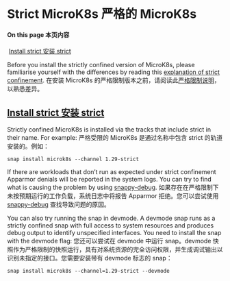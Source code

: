 # Strict MicroK8s 严格的 MicroK8s

#### On this page 本页内容

​                                                [Install strict 安装 strict](https://microk8s.io/docs/install-strict#install-strict)                                                              

Before you install the strictly confined version of MicroK8s, please familiarise yourself with the differences by reading this [explanation of strict confinement](https://microk8s.io/docs/strict-confinement).
在安装 MicroK8s 的严格限制版本之前，请阅读此[严格限制说明](https://microk8s.io/docs/strict-confinement)，以熟悉差异。

## [Install strict 安装 strict](https://microk8s.io/docs/install-strict#install-strict)

Strictly confined MicroK8s is installed via the tracks that include strict in their name. For example:
严格受限的 MicroK8s 是通过名称中包含 strict 的轨道安装的。例如：

```auto
snap install microk8s --channel 1.29-strict
```

If there are workloads that don’t run as expected under strict confinement Apparmor denials will be reported in the system logs. You can try to  find what is causing the problem by using [snappy-debug](https://snapcraft.io/docs/debug-snaps).
如果存在在严格限制下未按预期运行的工作负载，系统日志中将报告 Apparmor 拒绝。您可以尝试使用 [snappy-debug](https://snapcraft.io/docs/debug-snaps) 查找导致问题的原因。

You can also try running the snap in devmode. A devmode snap runs as a  strictly confined snap with full access to system resources and produces debug output to identify unspecified interfaces. You need to install  the snap with the devmode flag:
您还可以尝试在 devmode 中运行 snap。devmode 快照作为严格限制的快照运行，具有对系统资源的完全访问权限，并生成调试输出以识别未指定的接口。您需要安装带有 devmode 标志的 snap：

```auto
snap install microk8s --channel=1.29-strict --devmode
```